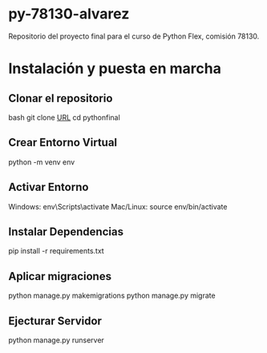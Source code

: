 # py-78130-alvarez
Repositorio del proyecto final para el curso de Python Flex, comisión 78130.

# Instalación y puesta en marcha

## Clonar el repositorio

bash
git clone [URL](https://github.com/rocialvarez/py-78130-alvarez.git)
cd pythonfinal

## Crear Entorno Virtual

python -m venv env

## Activar Entorno
Windows: env\Scripts\activate
Mac/Linux: source env/bin/activate

## Instalar Dependencias
pip install -r requirements.txt

## Aplicar migraciones

python manage.py makemigrations
python manage.py migrate

## Ejecturar Servidor
python manage.py runserver

